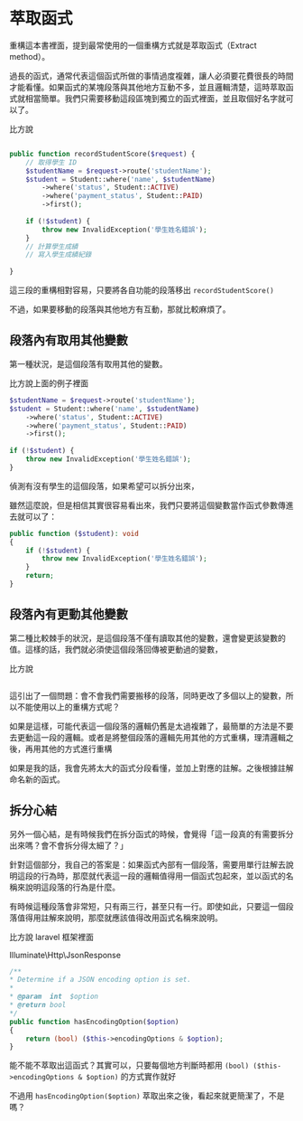 # 萃取函式

重構這本書裡面，提到最常使用的一個重構方式就是萃取函式（Extract method）。

過長的函式，通常代表這個函式所做的事情過度複雜，讓人必須要花費很長的時間才能看懂。如果函式的某塊段落與其他地方互動不多，並且邏輯清楚，這時萃取函式就相當簡單。我們只需要移動這段區塊到獨立的函式裡面，並且取個好名字就可以了。

比方說

```php

public function recordStudentScore($request) {
    // 取得學生 ID
    $studentName = $request->route('studentName');
    $student = Student::where('name', $studentName)
        ->where('status', Student::ACTIVE)
        ->where('payment_status', Student::PAID)
        ->first();
    
    if (!$student) {
        throw new InvalidException('學生姓名錯誤');
    }
    // 計算學生成績
    // 寫入學生成績紀錄
    
}

```

這三段的重構相對容易，只要將各自功能的段落移出 `recordStudentScore()`


不過，如果要移動的段落與其他地方有互動，那就比較麻煩了。

## 段落內有取用其他變數

第一種狀況，是這個段落有取用其他的變數。

比方說上面的例子裡面

```php
$studentName = $request->route('studentName');
$student = Student::where('name', $studentName)
    ->where('status', Student::ACTIVE)
    ->where('payment_status', Student::PAID)
    ->first();
    
if (!$student) {
    throw new InvalidException('學生姓名錯誤');
}
```

偵測有沒有學生的這個段落，如果希望可以拆分出來，

雖然這麼說，但是相信其實很容易看出來，我們只要將這個變數當作函式參數傳進去就可以了：

```php
public function ($student): void
{
    if (!$student) {
        throw new InvalidException('學生姓名錯誤');
    }
    return;
}
```

## 段落內有更動其他變數

第二種比較棘手的狀況，是這個段落不僅有讀取其他的變數，還會變更該變數的值。這樣的話，我們就必須使這個段落回傳被更動過的變數，

比方說

```php
```

這引出了一個問題：會不會我們需要搬移的段落，同時更改了多個以上的變數，所以不能使用以上的重構方式呢？

如果是這樣，可能代表這一個段落的邏輯仍舊是太過複雜了，最簡單的方法是不要去更動這一段的邏輯。或者是將整個段落的邏輯先用其他的方式重構，理清邏輯之後，再用其他的方式進行重構

如果是我的話，我會先將太大的函式分段看懂，並加上對應的註解。之後根據註解命名新的函式。

## 拆分心結

另外一個心結，是有時候我們在拆分函式的時候，會覺得「這一段真的有需要拆分出來嗎？會不會拆分得太細了？」

針對這個部分，我自己的答案是：如果函式內部有一個段落，需要用單行註解去說明這段的行為時，那麼就代表這一段的邏輯值得用一個函式包起來，並以函式的名稱來說明這段落的行為是什麼。

有時候這種段落會非常短，只有兩三行，甚至只有一行。即使如此，只要這一個段落值得用註解來說明，那麼就應該值得改用函式名稱來說明。

比方說 laravel 框架裡面

Illuminate\Http\JsonResponse

```php
/**
* Determine if a JSON encoding option is set.
*
* @param  int  $option
* @return bool
*/
public function hasEncodingOption($option)
{
    return (bool) ($this->encodingOptions & $option);
}
```

能不能不萃取出這函式？其實可以，只要每個地方判斷時都用 `(bool) ($this->encodingOptions & $option)` 的方式實作就好

不過用 `hasEncodingOption($option)` 萃取出來之後，看起來就更簡潔了，不是嗎？
